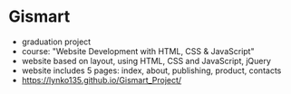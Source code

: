 # Gismart

- graduation project
- course: "Website Development with HTML, CSS & JavaScript"
- website based on layout, using HTML, CSS and JavaScript, jQuery
- website includes 5 pages: index, about, publishing, product, contacts
- https://lynko135.github.io/Gismart_Project/

